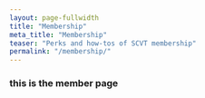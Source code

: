 ```yaml
---
layout: page-fullwidth
title: "Membership"
meta_title: "Membership"
teaser: "Perks and how-tos of SCVT membership"
permalink: "/membership/"
---
```


### this is the member page
